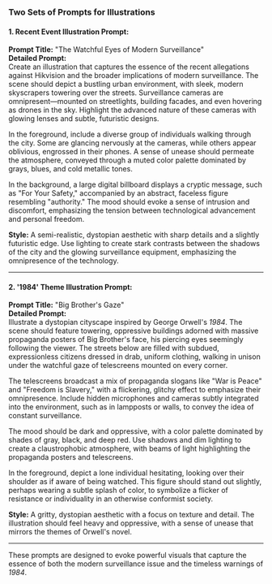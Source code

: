 ### Two Sets of Prompts for Illustrations  

#### 1. Recent Event Illustration Prompt:  
**Prompt Title:** "The Watchful Eyes of Modern Surveillance"  
**Detailed Prompt:**  
Create an illustration that captures the essence of the recent allegations against Hikvision and the broader implications of modern surveillance. The scene should depict a bustling urban environment, with sleek, modern skyscrapers towering over the streets. Surveillance cameras are omnipresent—mounted on streetlights, building facades, and even hovering as drones in the sky. Highlight the advanced nature of these cameras with glowing lenses and subtle, futuristic designs.  

In the foreground, include a diverse group of individuals walking through the city. Some are glancing nervously at the cameras, while others appear oblivious, engrossed in their phones. A sense of unease should permeate the atmosphere, conveyed through a muted color palette dominated by grays, blues, and cold metallic tones.  

In the background, a large digital billboard displays a cryptic message, such as "For Your Safety," accompanied by an abstract, faceless figure resembling "authority." The mood should evoke a sense of intrusion and discomfort, emphasizing the tension between technological advancement and personal freedom.  

**Style:** A semi-realistic, dystopian aesthetic with sharp details and a slightly futuristic edge. Use lighting to create stark contrasts between the shadows of the city and the glowing surveillance equipment, emphasizing the omnipresence of the technology.  

---  

#### 2. '1984' Theme Illustration Prompt:  
**Prompt Title:** "Big Brother's Gaze"  
**Detailed Prompt:**  
Illustrate a dystopian cityscape inspired by George Orwell's *1984*. The scene should feature towering, oppressive buildings adorned with massive propaganda posters of Big Brother's face, his piercing eyes seemingly following the viewer. The streets below are filled with subdued, expressionless citizens dressed in drab, uniform clothing, walking in unison under the watchful gaze of telescreens mounted on every corner.  

The telescreens broadcast a mix of propaganda slogans like "War is Peace" and "Freedom is Slavery," with a flickering, glitchy effect to emphasize their omnipresence. Include hidden microphones and cameras subtly integrated into the environment, such as in lampposts or walls, to convey the idea of constant surveillance.  

The mood should be dark and oppressive, with a color palette dominated by shades of gray, black, and deep red. Use shadows and dim lighting to create a claustrophobic atmosphere, with beams of light highlighting the propaganda posters and telescreens.  

In the foreground, depict a lone individual hesitating, looking over their shoulder as if aware of being watched. This figure should stand out slightly, perhaps wearing a subtle splash of color, to symbolize a flicker of resistance or individuality in an otherwise conformist society.  

**Style:** A gritty, dystopian aesthetic with a focus on texture and detail. The illustration should feel heavy and oppressive, with a sense of unease that mirrors the themes of Orwell's novel.  

---  

These prompts are designed to evoke powerful visuals that capture the essence of both the modern surveillance issue and the timeless warnings of *1984*.